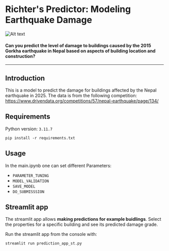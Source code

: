 # Richter's Predictor: Modeling Earthquake Damage
![Alt text](https://s3.amazonaws.com/drivendata-public-assets/nepal-quake-bm-2.JPG)
#### Can you predict the level of damage to buildings caused by the 2015 Gorkha earthquake in Nepal based on aspects of building location and construction? 
---
## Introduction
This is a model to predict the damage for buildings affected by the Nepal earthquake in 2025. The data is from the following competition: 
https://www.drivendata.org/competitions/57/nepal-earthquake/page/134/

## Requirements
Python version: `3.11.7`
```
pip install -r requirements.txt
```

## Usage
In the main.ipynb one can set different Parameters:
- `PARAMETER_TUNING`
- `MODEL_VALIDATION`
- `SAVE_MODEL`
- `DO_SUBMISSSION`


## Streamlit app
The streamlit app allows **making predictions for example buidlings**. Select the properties for a specific building and see its predicted damage grade.  

Run the streamlit app from the console with:

```
streamlit run prediction_app_st.py
``` 

